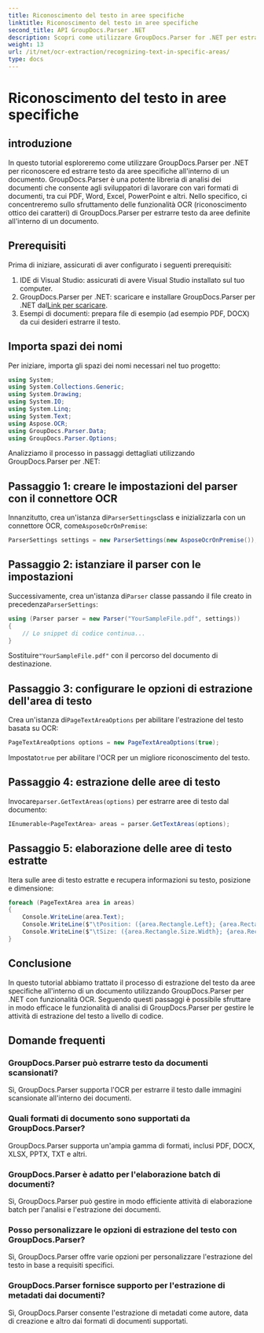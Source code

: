 ```yaml
---
title: Riconoscimento del testo in aree specifiche
linktitle: Riconoscimento del testo in aree specifiche
second_title: API GroupDocs.Parser .NET
description: Scopri come utilizzare GroupDocs.Parser for .NET per estrarre testo da aree specifiche nei documenti con funzionalità OCR.
weight: 13
url: /it/net/ocr-extraction/recognizing-text-in-specific-areas/
type: docs
---
```

# Riconoscimento del testo in aree specifiche

## introduzione
In questo tutorial esploreremo come utilizzare GroupDocs.Parser per .NET per riconoscere ed estrarre testo da aree specifiche all'interno di un documento. GroupDocs.Parser è una potente libreria di analisi dei documenti che consente agli sviluppatori di lavorare con vari formati di documenti, tra cui PDF, Word, Excel, PowerPoint e altri. Nello specifico, ci concentreremo sullo sfruttamento delle funzionalità OCR (riconoscimento ottico dei caratteri) di GroupDocs.Parser per estrarre testo da aree definite all'interno di un documento.
## Prerequisiti
Prima di iniziare, assicurati di aver configurato i seguenti prerequisiti:
1. IDE di Visual Studio: assicurati di avere Visual Studio installato sul tuo computer.
2.  GroupDocs.Parser per .NET: scaricare e installare GroupDocs.Parser per .NET dal[Link per scaricare](https://releases.groupdocs.com/parser/net/).
3. Esempi di documenti: prepara file di esempio (ad esempio PDF, DOCX) da cui desideri estrarre il testo.

## Importa spazi dei nomi
Per iniziare, importa gli spazi dei nomi necessari nel tuo progetto:
```csharp
using System;
using System.Collections.Generic;
using System.Drawing;
using System.IO;
using System.Linq;
using System.Text;
using Aspose.OCR;
using GroupDocs.Parser.Data;
using GroupDocs.Parser.Options;
```

Analizziamo il processo in passaggi dettagliati utilizzando GroupDocs.Parser per .NET:
## Passaggio 1: creare le impostazioni del parser con il connettore OCR
 Innanzitutto, crea un'istanza di`ParserSettings`class e inizializzarla con un connettore OCR, come`AsposeOcrOnPremise`:
```csharp
ParserSettings settings = new ParserSettings(new AsposeOcrOnPremise());
```
## Passaggio 2: istanziare il parser con le impostazioni
 Successivamente, crea un'istanza di`Parser` classe passando il file creato in precedenza`ParserSettings`:
```csharp
using (Parser parser = new Parser("YourSampleFile.pdf", settings))
{
    // Lo snippet di codice continua...
}
```
 Sostituire`"YourSampleFile.pdf"` con il percorso del documento di destinazione.
## Passaggio 3: configurare le opzioni di estrazione dell'area di testo
 Crea un'istanza di`PageTextAreaOptions` per abilitare l'estrazione del testo basata su OCR:
```csharp
PageTextAreaOptions options = new PageTextAreaOptions(true);
```
 Impostato`true` per abilitare l'OCR per un migliore riconoscimento del testo.
## Passaggio 4: estrazione delle aree di testo
 Invocare`parser.GetTextAreas(options)` per estrarre aree di testo dal documento:
```csharp
IEnumerable<PageTextArea> areas = parser.GetTextAreas(options);
```
## Passaggio 5: elaborazione delle aree di testo estratte
Itera sulle aree di testo estratte e recupera informazioni su testo, posizione e dimensione:
```csharp
foreach (PageTextArea area in areas)
{
    Console.WriteLine(area.Text);
    Console.WriteLine($"\tPosition: ({area.Rectangle.Left}; {area.Rectangle.Top})");
    Console.WriteLine($"\tSize: ({area.Rectangle.Size.Width}; {area.Rectangle.Size.Height})");
}
```

## Conclusione
In questo tutorial abbiamo trattato il processo di estrazione del testo da aree specifiche all'interno di un documento utilizzando GroupDocs.Parser per .NET con funzionalità OCR. Seguendo questi passaggi è possibile sfruttare in modo efficace le funzionalità di analisi di GroupDocs.Parser per gestire le attività di estrazione del testo a livello di codice.

## Domande frequenti
### GroupDocs.Parser può estrarre testo da documenti scansionati?
Sì, GroupDocs.Parser supporta l'OCR per estrarre il testo dalle immagini scansionate all'interno dei documenti.
### Quali formati di documento sono supportati da GroupDocs.Parser?
GroupDocs.Parser supporta un'ampia gamma di formati, inclusi PDF, DOCX, XLSX, PPTX, TXT e altri.
### GroupDocs.Parser è adatto per l'elaborazione batch di documenti?
Sì, GroupDocs.Parser può gestire in modo efficiente attività di elaborazione batch per l'analisi e l'estrazione dei documenti.
### Posso personalizzare le opzioni di estrazione del testo con GroupDocs.Parser?
Sì, GroupDocs.Parser offre varie opzioni per personalizzare l'estrazione del testo in base a requisiti specifici.
### GroupDocs.Parser fornisce supporto per l'estrazione di metadati dai documenti?
Sì, GroupDocs.Parser consente l'estrazione di metadati come autore, data di creazione e altro dai formati di documenti supportati.